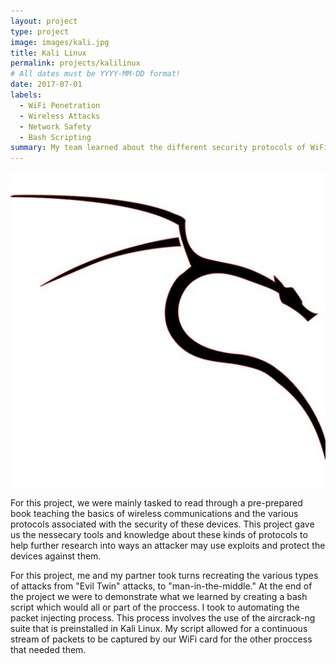 ```yaml
---
layout: project
type: project
image: images/kali.jpg
title: Kali Linux
permalink: projects/kalilinux
# All dates must be YYYY-MM-DD format!
date: 2017-07-01
labels:
  - WiFi Penetration 
  - Wireless Attacks
  - Network Safety
  - Bash Scripting
summary: My team learned about the different security protocols of WiFi and their flaws. Then, in a controlled enviorment, we learned about the different vulnerabilities each protcol has and how attackers use them to infiltrate a network.
---
```


<div class="ui small rounded images">
  <img class="ui image" src="../images/kali.jpg">
</div>

For this project, we were mainly tasked to read through a pre-prepared book teaching the basics of wireless communications and the various protocols associated with the security of these devices. This project gave us the nessecary tools and knowledge about these kinds of protocols to help further research into ways an attacker may use exploits and protect the devices against them.

For this project, me and my partner took turns recreating the various types of attacks from "Evil Twin" attacks, to "man-in-the-middle." At the end of the project we were to demonstrate what we learned by creating a bash script which would all or part of the proccess. I took to automating the packet injecting process. This process involves the use of the aircrack-ng suite that is preinstalled in Kali Linux. My script allowed for a continuous stream of packets to be captured by our WiFi card for the other proccess that needed them.
